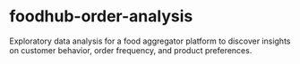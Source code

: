 # foodhub-order-analysis
Exploratory data analysis for a food aggregator platform to discover insights on customer behavior, order frequency, and product preferences.
